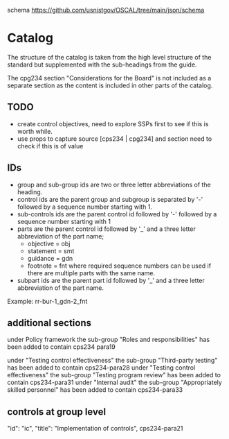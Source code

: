 schema
https://github.com/usnistgov/OSCAL/tree/main/json/schema


# Catalog
The structure of the catalog is taken from the high level structure of the standard but supplemented with the sub-headings from the guide.

The cpg234 section "Considerations for the Board" is not included as a separate section as the content is included in other parts of the catalog.

## TODO
- create control objectives, need to explore SSPs first to see if this is worth while.
- use props to capture source [cps234 | cpg234] and section need to check if this is of value


## IDs
- group and sub-group ids are two or three letter abbreviations of the heading.
- control ids are the parent group and subgroup is separated by '-' followed by a sequence number starting with 1.
- sub-controls ids are the parent control id followed by '-' followed by a sequence number starting with 1
- parts are the parent control id followed by '_' and a three letter abbreviation of the part name;
  - objective = obj
  - statement = smt
  - guidance = gdn
  - footnote = fnt
  where required sequence numbers can be used if there are multiple parts with the same name.
- subpart ids are the parent part id followed by '_' and a three letter abbreviation of the part name.

Example: rr-bur-1_gdn-2_fnt


## additional sections
under Policy framework the sub-group "Roles and responsibilities" has been added to contain cps234 para19

under "Testing control effectiveness" the sub-group "Third-party testing" has been added to contain cps234-para28
under "Testing control effectiveness" the sub-group "Testing program review" has been added to contain cps234-para31
under "Internal audit" the sub-group "Appropriately skilled personnel" has been added to contain cps234-para33

## controls at group level
"id": "ic",
"title": "Implementation of controls",
cps234-para21


